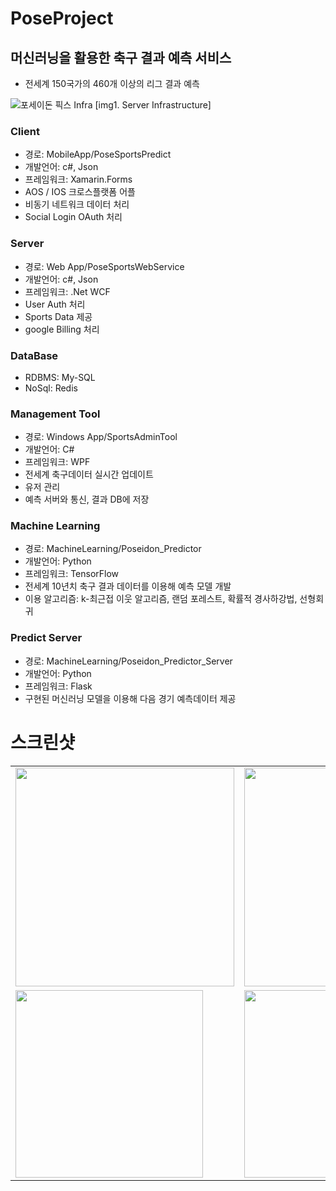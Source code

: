# PoseProject
## 머신러닝을 활용한 축구 결과 예측 서비스
* 전세계 150국가의 460개 이상의 리그 결과 예측 

![포세이돈 픽스 Infra](https://user-images.githubusercontent.com/23075175/113105294-65e2fd80-923c-11eb-98ea-70adc741d636.png)
[img1. Server Infrastructure]

### Client
* 경로: MobileApp/PoseSportsPredict
* 개발언어: c#, Json
* 프레임워크: Xamarin.Forms
* AOS / IOS 크로스플랫폼 어플
* 비동기 네트워크 데이터 처리
* Social Login OAuth 처리

### Server
* 경로: Web App/PoseSportsWebService
* 개발언어: c#, Json
* 프레임워크: .Net WCF
* User Auth 처리
* Sports Data 제공
* google Billing 처리

### DataBase
* RDBMS: My-SQL
* NoSql: Redis

### Management Tool
* 경로: Windows App/SportsAdminTool
* 개발언어: C#
* 프레임워크: WPF
* 전세계 축구데이터 실시간 업데이트
* 유저 관리
* 예측 서버와 통신, 결과 DB에 저장

### Machine Learning
* 경로: MachineLearning/Poseidon_Predictor
* 개발언어: Python
* 프레임워크: TensorFlow
* 전세계 10년치 축구 결과 데이터를 이용해 예측 모델 개발
* 이용 알고리즘: k-최근접 이웃 알고리즘, 랜덤 포레스트, 확률적 경사하강법, 선형회귀

### Predict Server
* 경로: MachineLearning/Poseidon_Predictor_Server
* 개발언어: Python
* 프레임워크: Flask
* 구현된 머신러닝 모델을 이용해 다음 경기 예측데이터 제공

# 스크린샷
<table>
  <tr>
    <td><img src = "https://user-images.githubusercontent.com/23075175/113114348-35a05c80-9246-11eb-8755-51b09b56ed6d.PNG" width="350px"></td>
    <td><img src = "https://user-images.githubusercontent.com/23075175/113114368-3b963d80-9246-11eb-9ea0-8a4760af1454.PNG" width="350px"></td>
    <td><img src = "https://user-images.githubusercontent.com/23075175/113114375-3df89780-9246-11eb-93c2-d3ef51546f9b.PNG" width="350px"></td>
    <td><img src = "https://user-images.githubusercontent.com/23075175/113114427-4c46b380-9246-11eb-825c-b57dc970453c.PNG" width="350px"></td>
	</tr>
  <tr>
    <td><img src = "https://user-images.githubusercontent.com/23075175/113114442-5072d100-9246-11eb-97fb-c8ee907b7d66.PNG" width="300px"></td>
 <td><img src = "https://user-images.githubusercontent.com/23075175/113114453-52d52b00-9246-11eb-8f1f-82830e8f8a8c.PNG" width="300px"></td>
 <td><img src = "https://user-images.githubusercontent.com/23075175/113115352-51f0c900-9247-11eb-8344-e6a609be3eb2.PNG" width="300px"></td>
	</tr>
</table>
